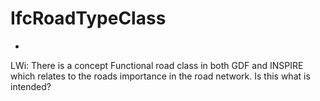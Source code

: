 IfcRoadTypeClass
================
-  
LWi: There is a concept Functional road class in both GDF and INSPIRE which
relates to the roads importance in the road network. Is this what is intended?



